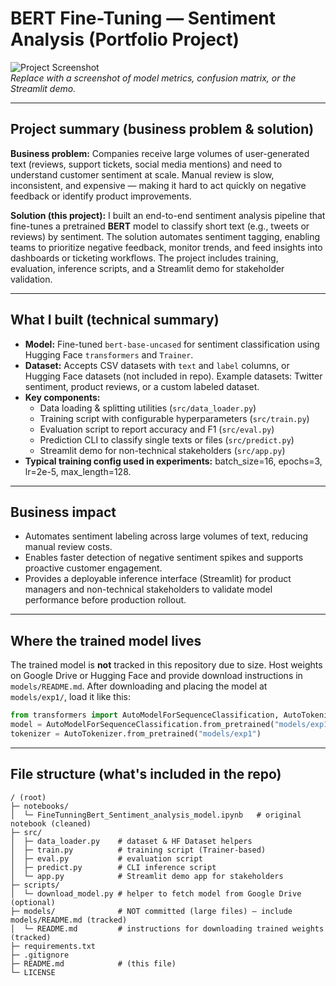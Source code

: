 # BERT Fine-Tuning — Sentiment Analysis (Portfolio Project)

![Project Screenshot](path/to/screenshot.png)  
*Replace with a screenshot of model metrics, confusion matrix, or the Streamlit demo.*

---

## Project summary (business problem & solution)
**Business problem:** Companies receive large volumes of user-generated text (reviews, support tickets, social media mentions) and need to understand customer sentiment at scale. Manual review is slow, inconsistent, and expensive — making it hard to act quickly on negative feedback or identify product improvements.

**Solution (this project):** I built an end-to-end sentiment analysis pipeline that fine-tunes a pretrained **BERT** model to classify short text (e.g., tweets or reviews) by sentiment. The solution automates sentiment tagging, enabling teams to prioritize negative feedback, monitor trends, and feed insights into dashboards or ticketing workflows. The project includes training, evaluation, inference scripts, and a Streamlit demo for stakeholder validation.

---

## What I built (technical summary)
- **Model:** Fine-tuned `bert-base-uncased` for sentiment classification using Hugging Face `transformers` and `Trainer`.
- **Dataset:** Accepts CSV datasets with `text` and `label` columns, or Hugging Face datasets (not included in repo). Example datasets: Twitter sentiment, product reviews, or a custom labeled dataset.
- **Key components:**
  - Data loading & splitting utilities (`src/data_loader.py`)
  - Training script with configurable hyperparameters (`src/train.py`)
  - Evaluation script to report accuracy and F1 (`src/eval.py`)
  - Prediction CLI to classify single texts or files (`src/predict.py`)
  - Streamlit demo for non-technical stakeholders (`src/app.py`)
- **Typical training config used in experiments:** batch_size=16, epochs=3, lr=2e-5, max_length=128.

---

## Business impact
- Automates sentiment labeling across large volumes of text, reducing manual review costs.
- Enables faster detection of negative sentiment spikes and supports proactive customer engagement.
- Provides a deployable inference interface (Streamlit) for product managers and non-technical stakeholders to validate model performance before production rollout.

---

## Where the trained model lives
The trained model is **not** tracked in this repository due to size. Host weights on Google Drive or Hugging Face and provide download instructions in `models/README.md`. After downloading and placing the model at `models/exp1/`, load it like this:

```python
from transformers import AutoModelForSequenceClassification, AutoTokenizer
model = AutoModelForSequenceClassification.from_pretrained("models/exp1")
tokenizer = AutoTokenizer.from_pretrained("models/exp1")
```

---

## File structure (what's included in the repo)
```
/ (root)
├─ notebooks/
│  └─ FineTunningBert_Sentiment_analysis_model.ipynb   # original notebook (cleaned)
├─ src/
│  ├─ data_loader.py    # dataset & HF Dataset helpers
│  ├─ train.py          # training script (Trainer-based)
│  ├─ eval.py           # evaluation script
│  ├─ predict.py        # CLI inference script
│  └─ app.py            # Streamlit demo app for stakeholders
├─ scripts/
│  └─ download_model.py # helper to fetch model from Google Drive (optional)
├─ models/              # NOT committed (large files) — include models/README.md (tracked)
│  └─ README.md         # instructions for downloading trained weights (tracked)
├─ requirements.txt
├─ .gitignore
├─ README.md            # (this file)
└─ LICENSE
